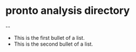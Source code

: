 # pronto analysis directory
--
* This is the first bullet of a list.
* This is the second bullet of a list.